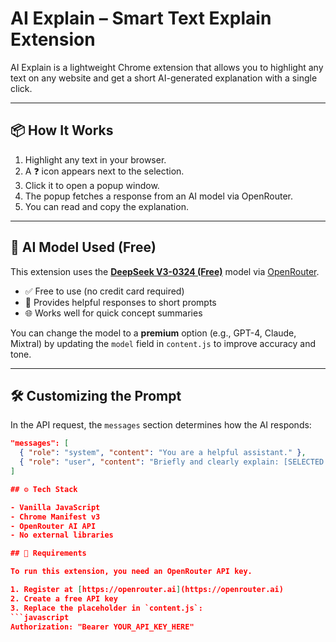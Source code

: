 # AI Explain – Smart Text Explain Extension

AI Explain is a lightweight Chrome extension that allows you to highlight any text on any website and get a short AI-generated explanation with a single click.

---

## 📦 How It Works

1. Highlight any text in your browser.
2. A ❓ icon appears next to the selection.
3. Click it to open a popup window.
4. The popup fetches a response from an AI model via OpenRouter.
5. You can read and copy the explanation.

---

## 🤖 AI Model Used (Free)

This extension uses the **[DeepSeek V3-0324 (Free)](https://openrouter.ai/deepseek/deepseek-chat-v3-0324:free/api)** model via [OpenRouter](https://openrouter.ai).

- ✅ Free to use (no credit card required)
- 🧠 Provides helpful responses to short prompts
- 🌐 Works well for quick concept summaries

You can change the model to a **premium** option (e.g., GPT-4, Claude, Mixtral) by updating the `model` field in `content.js` to improve accuracy and tone.

---

## 🛠️ Customizing the Prompt

In the API request, the `messages` section determines how the AI responds:

```json
"messages": [
  { "role": "system", "content": "You are a helpful assistant." },
  { "role": "user", "content": "Briefly and clearly explain: [SELECTED TEXT]" }
]

## ⚙️ Tech Stack

- Vanilla JavaScript
- Chrome Manifest v3
- OpenRouter AI API
- No external libraries

## 🔐 Requirements

To run this extension, you need an OpenRouter API key.

1. Register at [https://openrouter.ai](https://openrouter.ai)
2. Create a free API key
3. Replace the placeholder in `content.js`:
```javascript
Authorization: "Bearer YOUR_API_KEY_HERE"
